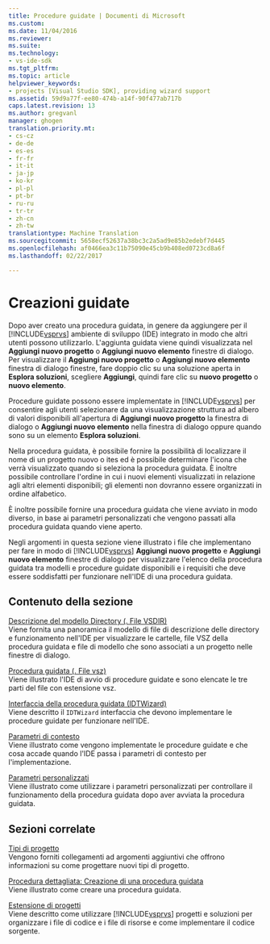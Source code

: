 ```yaml
---
title: Procedure guidate | Documenti di Microsoft
ms.custom: 
ms.date: 11/04/2016
ms.reviewer: 
ms.suite: 
ms.technology:
- vs-ide-sdk
ms.tgt_pltfrm: 
ms.topic: article
helpviewer_keywords:
- projects [Visual Studio SDK], providing wizard support
ms.assetid: 59d9a77f-ee80-474b-a14f-90f477ab717b
caps.latest.revision: 13
ms.author: gregvanl
manager: ghogen
translation.priority.mt:
- cs-cz
- de-de
- es-es
- fr-fr
- it-it
- ja-jp
- ko-kr
- pl-pl
- pt-br
- ru-ru
- tr-tr
- zh-cn
- zh-tw
translationtype: Machine Translation
ms.sourcegitcommit: 5658ecf52637a38bc3c2a5ad9e85b2edebf7d445
ms.openlocfilehash: af0466ea3c11b75090e45cb9b408ed0723cd8a6f
ms.lasthandoff: 02/22/2017

---
```

# <a name="wizards"></a>Creazioni guidate
Dopo aver creato una procedura guidata, in genere da aggiungere per il [!INCLUDE[vsprvs](../../code-quality/includes/vsprvs_md.md)] ambiente di sviluppo (IDE) integrato in modo che altri utenti possono utilizzarlo. L'aggiunta guidata viene quindi visualizzata nel **Aggiungi nuovo progetto** o **Aggiungi nuovo elemento** finestre di dialogo. Per visualizzare il **Aggiungi nuovo progetto** o **Aggiungi nuovo elemento** finestra di dialogo finestre, fare doppio clic su una soluzione aperta in **Esplora soluzioni**, scegliere **Aggiungi**, quindi fare clic su **nuovo progetto** o **nuovo elemento**.  
  
 Procedure guidate possono essere implementate in [!INCLUDE[vsprvs](../../code-quality/includes/vsprvs_md.md)] per consentire agli utenti selezionare da una visualizzazione struttura ad albero di valori disponibili all'apertura di **Aggiungi nuovo progetto** la finestra di dialogo o **Aggiungi nuovo elemento** nella finestra di dialogo oppure quando sono su un elemento **Esplora soluzioni**.  
  
 Nella procedura guidata, è possibile fornire la possibilità di localizzare il nome di un progetto nuovo o ites ed è possibile determinare l'icona che verrà visualizzato quando si seleziona la procedura guidata. È inoltre possibile controllare l'ordine in cui i nuovi elementi visualizzati in relazione agli altri elementi disponibili; gli elementi non dovranno essere organizzati in ordine alfabetico.  
  
 È inoltre possibile fornire una procedura guidata che viene avviato in modo diverso, in base ai parametri personalizzati che vengono passati alla procedura guidata quando viene aperto.  
  
 Negli argomenti in questa sezione viene illustrato i file che implementano per fare in modo di [!INCLUDE[vsprvs](../../code-quality/includes/vsprvs_md.md)] **Aggiungi nuovo progetto** e **Aggiungi nuovo elemento** finestre di dialogo per visualizzare l'elenco della procedura guidata tra modelli e procedure guidate disponibili e i requisiti che deve essere soddisfatti per funzionare nell'IDE di una procedura guidata.  
  
## <a name="in-this-section"></a>Contenuto della sezione  
 [Descrizione del modello Directory (. File VSDIR)](../../extensibility/internals/template-directory-description-dot-vsdir-files.md)  
 Viene fornita una panoramica il modello di file di descrizione delle directory e funzionamento nell'IDE per visualizzare le cartelle, file VSZ della procedura guidata e file di modello che sono associati a un progetto nelle finestre di dialogo.  
  
 [Procedura guidata (. File vsz)](../../extensibility/internals/wizard-dot-vsz-file.md)  
 Viene illustrato l'IDE di avvio di procedure guidate e sono elencate le tre parti del file con estensione vsz.  
  
 [Interfaccia della procedura guidata (IDTWizard)](../../extensibility/internals/wizard-interface-idtwizard.md)  
 Viene descritto il `IDTWizard` interfaccia che devono implementare le procedure guidate per funzionare nell'IDE.  
  
 [Parametri di contesto](../../extensibility/internals/context-parameters.md)  
 Viene illustrato come vengono implementate le procedure guidate e che cosa accade quando l'IDE passa i parametri di contesto per l'implementazione.  
  
 [Parametri personalizzati](../../extensibility/internals/custom-parameters.md)  
 Viene illustrato come utilizzare i parametri personalizzati per controllare il funzionamento della procedura guidata dopo aver avviata la procedura guidata.  
  
## <a name="related-sections"></a>Sezioni correlate  
 [Tipi di progetto](../../extensibility/internals/project-types.md)  
 Vengono forniti collegamenti ad argomenti aggiuntivi che offrono informazioni su come progettare nuovi tipi di progetto.  
  
 [Procedura dettagliata: Creazione di una procedura guidata](http://msdn.microsoft.com/Library/adb41fe9-fcca-4e87-bf4f-bf2fa68e8b06)  
 Viene illustrato come creare una procedura guidata.  
  
 [Estensione di progetti](../../extensibility/extending-projects.md)  
 Viene descritto come utilizzare [!INCLUDE[vsprvs](../../code-quality/includes/vsprvs_md.md)] progetti e soluzioni per organizzare i file di codice e i file di risorse e come implementare il codice sorgente.
